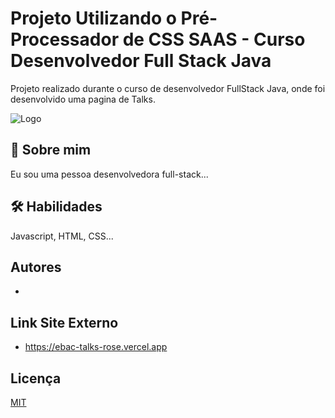 
# Projeto Utilizando o Pré-Processador de CSS SAAS - Curso Desenvolvedor Full Stack Java

Projeto realizado durante o curso de desenvolvedor FullStack Java, onde foi desenvolvido uma pagina de Talks.

![Logo](https://encrypted-tbn0.gstatic.com/images?q=tbn:ANd9GcQtIrUG4dtvXimo7LtUaVwl6g3qEPNCgjS6zw&s)


## 🚀 Sobre mim
Eu sou uma pessoa desenvolvedora full-stack...


## 🛠 Habilidades
Javascript, HTML, CSS...


## Autores

- 

## Link Site Externo

- https://ebac-talks-rose.vercel.app

## Licença

[MIT](https://choosealicense.com/licenses/mit/)